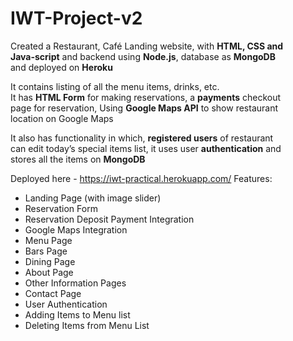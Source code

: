 # IWT-Project-v2

Created a Restaurant, Café Landing website, with **HTML, CSS and  
Java-script** and backend using **Node.js**, database as **MongoDB**  
and deployed on **Heroku**   

It contains listing of all the menu items, drinks, etc.  
It has **HTML Form** for making reservations, a **payments** checkout   
page for reservation, Using **Google Maps API** to show restaurant   
location on Google Maps   

It also has functionality in which, **registered users** of restaurant  
can edit today’s special items list, it uses user **authentication** and  
stores all the items on **MongoDB**   

Deployed here - https://iwt-practical.herokuapp.com/
Features:
- Landing Page (with image slider)
- Reservation Form
- Reservation Deposit Payment Integration
- Google Maps Integration
- Menu Page
- Bars Page
- Dining Page
- About Page
- Other Information Pages
- Contact Page
- User Authentication
- Adding Items to Menu list
- Deleting Items from Menu List
